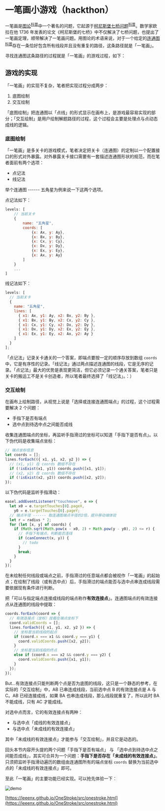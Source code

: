 # 一笔画小游戏（hackthon）

一笔画是<u>图论</u><sup>[科普](https://zh.wikipedia.org/wiki/%E5%9B%BE%E8%AE%BA)</sup>中一个著名的问题，它起源于<u>柯尼斯堡七桥问题</u><sup>[科普](https://zh.wikipedia.org/wiki/%E6%9F%AF%E5%B0%BC%E6%96%AF%E5%A0%A1%E4%B8%83%E6%A1%A5%E9%97%AE%E9%A2%98)</sup>。数学家欧拉在他 1736 年发表的论文《柯尼斯堡的七桥》中不仅解决了七桥问题，也提出了一笔画定理，顺带解决了一笔画问题。用图论的术语来说，对于一个给定的<u>连通图</u><sup>[科普](https://zh.wikipedia.org/wiki/%E8%BF%9E%E9%80%9A%E5%9B%BE)</sup>存在一条恰好包含所有线段并且没有重复的路径，这条路径就是「一笔画」。

寻找连通图这条路径的过程就是「一笔画」的游戏过程，如下：

## 游戏的实现

「一笔画」的实现不复杂，笔者把实现过程分成两步：

1. 底图绘制
2. 交互绘制

「底图绘制」把连通图以「点线」的形式显示在画布上，是游戏最容易实现的部分；「交互绘制」是用户绘制解题路径的过程，这个过程会主要是处理点与点动态成线的逻辑。

### 底图绘制

「一笔画」是多关卡的游戏模式，笔者决定把关卡（连通图）的定制以一个配置接口的形式对外暴露。对外暴露关卡接口需要有一套描述连通图形状的规范，而在笔者面前有两个选项：

- 点记法
- 线记法

举个连通图 ------ 五角星为例来说一下这两个选项。

点记法如下：

```javascript
levels: [
	// 当前关卡
	{
		name: "五角星",
		coords: [
			{x: Ax, y: Ay},
			{x: Bx, y: By},
			{x: Cx, y: Cy},
			{x: Dx, y: Dy},
			{x: Ex, y: Ey},
			{x: Ax, y: Ay}
		]
	}
	...
]
```

线记法如下：

```javascript
levels: [
  // 当前关卡
  {
    name: "五角星",
    lines: [
      { x1: Ax, y1: Ay, x2: Bx, y2: By },
      { x1: Bx, y1: By, x2: Cx, y2: Cy },
      { x1: Cx, y1: Cy, x2: Dx, y2: Dy },
      { x1: Dx, y1: Dy, x2: Ex, y2: Ey },
      { x1: Ex, y1: Ey, x2: Ax, y2: Ay }
    ]
  }
];
```

「点记法」记录关卡通关的一个答案，即端点要按一定的顺序存放到数组 `coords`中，它是有序性的记录。「线记法」通过两点描述连通图的线段，它是无序的记录。「点记法」最大的优势是表现更简洁，但它必须记录一个通关答案，笔者只是关卡的搬运工不是关卡创造者，所以笔者最终选择了「线记法」。：）

### 交互绘制

在画布上绘制路径，从视觉上说是「选择或连接连通图端点」的过程，这个过程需要解决 2 个问题：

- 手指下是否有端点
- 选中点到待选中点之间能否成线

收集连通图端点的坐标，再监听手指滑过的坐标可以知道「手指下是否有点」。以下伪代码是收集端点坐标：

```javascript
// 端点坐标信息
let coords = [];
lines.forEach(({ x1, y1, x2, y2 }) => {
  // (x1, y1) 在 coords 数组不存在
  if (!isExist(x1, y1)) coords.push([x1, y1]);
  // (x2, y2) 在 coords 数组不存在
  if (!isExist(x2, y2)) coords.push([x2, y2]);
});
```

以下伪代码是监听手指滑动：

```javascript
easel.addEventListener("touchmove", e => {
  let x0 = e.targetTouches[0].pageX,
    y0 = e.targetTouches[0].pageY;
  // 端点半径 ------ 取连通图端点半径的2倍，提升移动端体验
  let r = radius * 2;
  for (let [x, y] of coords) {
    if (Math.sqrt(Math.pow(x - x0, 2) + Math.pow(y - y0), 2) <= r) {
      // 手指下有端点，判断能否连线
      if (canConnect(x, y)) {
        // todo
      }
      break;
    }
  }
});
```

在未绘制任何线段或端点之前，手指滑过的任意端点都会被视作「一笔画」的起始点；在绘制了线段（或有选中点）后，手指滑过的端点能否与选中点串连成线段需要依据现有条件进行判断。

把「可以与指定端点连接成线段的端点称作**有效连接点**」。连通图端点的有效连接点从连通图的线段中提取：

```javascript
coords.forEach(coord => {
  // 有效连接点（坐标）挂载在端点坐标下
  coord.validCoords = [];
  lines.forEach(({ x1, y1, x2, y2 }) => {
    // 坐标是当前线段的起点
    if (coord.x === x1 && coord.y === y1) {
      coord.validCoords.push([x2, y2]);
    }
    // 坐标是当前线段的终点
    else if (coord.x === x2 && coord.y === y2) {
      coord.validCoords.push([x1, y1]);
    }
  });
});
```

But...有效连接点只能判断两个点是否为底图的线段，这只是一个静态的参考，在实际的「交互绘制」中，AB 已串连成线段，当前选中点 B 的有效连接点是 A 与 C。AB 已经连接成线，如果 BA 也串连成线段，那么线段就重复了，所以此时 BA 不能成线，只有 AC 才能成线。

对选中点而言，它的有效连接点有两种：

- 与选中点「成线的有效连接点」
- 与选中点「未成线的有效连接点」

其中「未成线的有效连接点」才能参与「交互绘制」，并且它是动态的。

回头本节内容开头提的两个问题「手指下是否有端点」 与 「选中点到待选中点之间能否成线」，其实可合并为一个问题：**手指下是否存在「未成线的有效连接点」**。只须把监听手指滑动遍历的数组由连通图所有的端点坐标 `coords` 替换为当前选中点的「未成线的有效连接点」即可。

至此「一笔画」的主要功能已经实现。可以抢先体验一下：

![demo](http://7xv39r.com1.z0.glb.clouddn.com/2017-10-31-qr.png?v=2)

[https://leeenx.github.io/OneStroke/src/onestroke.html](https://leeenx.github.io/OneStroke/src/onestroke.html)
